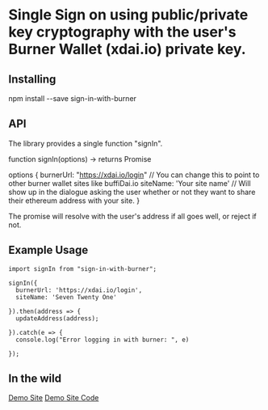 # Single Sign on using public/private key cryptography with the user's Burner Wallet (xdai.io) private key.

## Installing
npm install --save sign-in-with-burner

## API
The library provides a single function "signIn".

function signIn(options) -> returns Promise

options {
  burnerUrl: "https://xdai.io/login" // You can change this to point to other burner wallet sites like buffiDai.io
  siteName: 'Your site name' // Will show up in the dialogue asking the user whether or not they want to share their ethereum address with your site.
}

The promise will resolve with the user's address if all goes well, or reject if not.

## Example Usage


```
import signIn from "sign-in-with-burner";

signIn({
  burnerUrl: 'https://xdai.io/login',
  siteName: 'Seven Twenty One'

}).then(address => {
  updateAddress(address);

}).catch(e => {
  console.log("Error logging in with burner: ", e)

});
```

## In the wild
[Demo Site](dbe.github.io/seventwentyone)
[Demo Site Code](https://github.com/dbe/seven-twenty-one)
